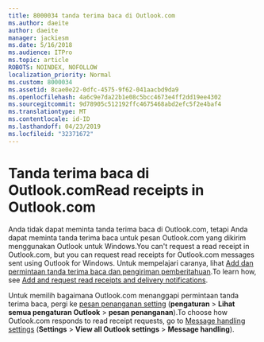 ```yaml
---
title: 8000034 tanda terima baca di Outlook.com
ms.author: daeite
author: daeite
manager: jackiesm
ms.date: 5/16/2018
ms.audience: ITPro
ms.topic: article
ROBOTS: NOINDEX, NOFOLLOW
localization_priority: Normal
ms.custom: 8000034
ms.assetid: 8cae0e22-0dfc-4575-9f62-041aacbd9da9
ms.openlocfilehash: 4a6c9e7da22b1e08c5bcc4673e4ff2dd19ee4302
ms.sourcegitcommit: 9d78905c512192ffc4675468abd2efc5f2e4baf4
ms.translationtype: MT
ms.contentlocale: id-ID
ms.lasthandoff: 04/23/2019
ms.locfileid: "32371672"
---
```

# <a name="read-receipts-in-outlookcom"></a><span data-ttu-id="a7dd8-102">Tanda terima baca di Outlook.com</span><span class="sxs-lookup"><span data-stu-id="a7dd8-102">Read receipts in Outlook.com</span></span>

<span data-ttu-id="a7dd8-103">Anda tidak dapat meminta tanda terima baca di Outlook.com, tetapi Anda dapat meminta tanda terima baca untuk pesan Outlook.com yang dikirim menggunakan Outlook untuk Windows.</span><span class="sxs-lookup"><span data-stu-id="a7dd8-103">You can't request a read receipt in Outlook.com, but you can request read receipts for Outlook.com messages sent using Outlook for Windows.</span></span> <span data-ttu-id="a7dd8-104">Untuk mempelajari caranya, lihat [Add dan permintaan tanda terima baca dan pengiriman pemberitahuan](https://go.microsoft.com/fwlink/p/?linkid=874355).</span><span class="sxs-lookup"><span data-stu-id="a7dd8-104">To learn how, see [Add and request read receipts and delivery notifications](https://go.microsoft.com/fwlink/p/?linkid=874355).</span></span>
  
<span data-ttu-id="a7dd8-105">Untuk memilih bagaimana Outlook.com menanggapi permintaan tanda terima baca, pergi ke [pesan penanganan setting](https://go.microsoft.com/fwlink/?linkid=2080838) (**pengaturan** > **Lihat semua pengaturan Outlook** > **pesan penanganan**).</span><span class="sxs-lookup"><span data-stu-id="a7dd8-105">To choose how Outlook.com responds to read receipt requests, go to [Message handling settings](https://go.microsoft.com/fwlink/?linkid=2080838) (**Settings** > **View all Outlook settings** > **Message handling**).</span></span>